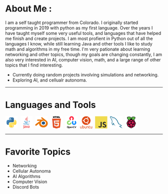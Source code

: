 <h1>About Me :</h1>
<p>
  I am a self taught programmer from Colorado. I originally started programming in 2019 with python as my first language. Over the years I have taught myself some very useful tools, and languages that have helped me finish and create projects. I am most profient in Python out of all the languages I know, while still learning Java and other tools I like to study math and algorithms in my free time. I'm very pationate about learning networking and other topics, though my goals are changing constantly, I am also very interested in AI, computer vision, math, and a large range of other topics that I find interesting.
  <ul>
    <li>Currently doing random projects involving simulations and networking.</li>
    <li>Exploring AI, and cellualr autonoma.</li>
  </ul>
</p>

---
<h1>Languages and Tools</h1>
<div>
  <img src="https://github.com/devicons/devicon/blob/master/icons/python/python-original.svg"  title="Python" alt="Python" width="40" height="40"/>&nbsp;
  <img src="https://github.com/devicons/devicon/blob/master/icons/java/java-original-wordmark.svg" title="Java" alt="Java" width="40" height="40"/>&nbsp;
  <img src="https://github.com/devicons/devicon/blob/master/icons/blender/blender-original.svg"  title="Blender" alt="Blender" width="40" height="40"/>&nbsp;
  <img src="https://github.com/devicons/devicon/blob/master/icons/html5/html5-original-wordmark.svg"  title="HTML" alt="HTML" width="40" height="40"/>&nbsp;
  <img src="https://github.com/devicons/devicon/blob/master/icons/opencv/opencv-original-wordmark.svg"  title="OpenCV" alt="OpenCV" width="40" height="40"/>&nbsp;
  <img src="https://github.com/devicons/devicon/blob/master/icons/ubuntu/ubuntu-plain-wordmark.svg"  title="Ubuntu" alt="Ubuntu" width="40" height="40"/>&nbsp;
  <img src="https://github.com/devicons/devicon/blob/master/icons/javascript/javascript-original.svg"  title="Js" alt="Js" width="40" height="40"/>&nbsp;
  <img src="https://github.com/devicons/devicon/blob/master/icons/mysql/mysql-original.svg"  title="MySQL" alt="MySQL" width="40" height="40"/>&nbsp;
  <img src="https://github.com/devicons/devicon/blob/master/icons/raspberrypi/raspberrypi-original.svg"  title="Raspi" alt="Raspi" width="40" height="40"/>&nbsp;
</div>

---

<h1>Favorite Topics</h1>
<ul>
  <li>Networking</li>
  <li>Cellular Autonoma</li>
  <li>AI Algorithms</li>
  <li>Computer Vision</li>
  <li>Discord Bots</li>
  
